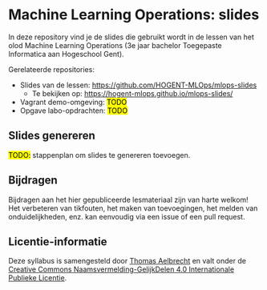 # Machine Learning Operations: slides

In deze repository vind je de slides die gebruikt wordt in de lessen van het olod Machine Learning
Operations (3e jaar bachelor Toegepaste Informatica aan Hogeschool Gent).

Gerelateerde repositories:

- Slides van de lessen: <https://github.com/HOGENT-MLOps/mlops-slides>
  - Te bekijken op: <https://hogent-mlops.github.io/mlops-slides/>
- Vagrant demo-omgeving: <mark>TODO</mark>
- Opgave labo-opdrachten: <mark>TODO</mark>

## Slides genereren

<mark>TODO:</mark> stappenplan om slides te genereren toevoegen.

## Bijdragen

Bijdragen aan het hier gepubliceerde lesmateriaal zijn van harte welkom! Het verbeteren van tikfouten,
het maken van toevoegingen, het melden van onduidelijkheden, enz. kan eenvoudig via een issue of een
pull request.

## Licentie-informatie

Deze syllabus is samengesteld door [Thomas Aelbrecht](https://github.com/thomasaelbrecht) en valt onder
de [Creative Commons Naamsvermelding-GelijkDelen 4.0 Internationale Publieke Licentie](https://creativecommons.org/licenses/by-sa/4.0/).

